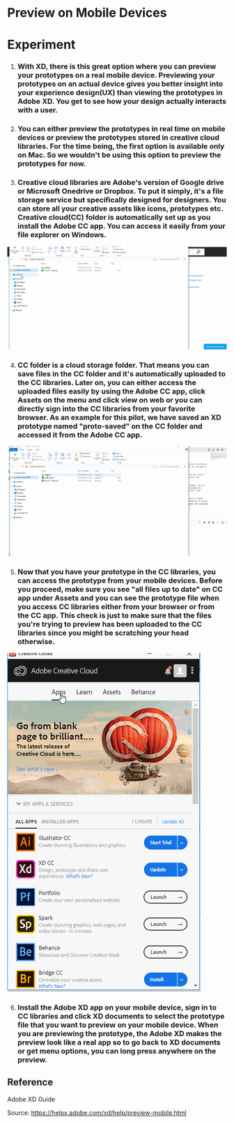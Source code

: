 # **Preview on Mobile Devices**

# **Experiment**

1. ### With XD, there is this great option where you can preview your prototypes on a real mobile device. Previewing your prototypes on an actual device gives you better insight into your **experience design**(UX) than viewing the prototypes in Adobe XD. You get to see how your design actually interacts with a user. 

2. ### You can either preview the prototypes in real time on mobile devices or preview the prototypes stored in **creative cloud** libraries.  For the time being, the first option is available only on Mac. So we wouldn't be using this option to preview the prototypes for now. 

3. ### **Creative cloud** libraries are Adobe's version of Google drive or Microsoft Onedrive or Dropbox. To put it simply, it's a file storage service but specifically designed for designers. You can store all your creative assets like icons, prototypes etc. **Creative cloud**(CC) folder is automatically set up as you install the Adobe CC app. You can access it easily from your file explorer on Windows. 
![](../images/pilot-25/cc-folder.gif)

4. ### **CC** folder is a cloud storage folder. That means you can save files in the **CC** folder and it's automatically uploaded to the **CC** libraries. Later on, you can either access the uploaded files easily by using the Adobe CC app, click Assets on the menu and click view on web or you can directly sign into the CC libraries from your favorite browser. As an example for this pilot, we have saved an XD prototype named "proto-saved" on the **CC** folder and accessed it from the Adobe CC app. 
![](../images/pilot-25/proto-saved.gif)

5. ### Now that you have your prototype in the **CC** libraries, you can access the prototype from your mobile devices. Before you proceed, make sure you see **"all files up to date"** on **CC** app under Assets and you can see the prototype file when you access **CC** libraries either from your browser or from the CC app. This check is just to make sure that the files you're trying to preview has been uploaded to the **CC** libraries since you might be scratching your head otherwise.

![](../images/pilot-25/cc-files-up-to-date.gif)

6. ### Install the Adobe XD app on your mobile device, sign in to **CC** libraries and click **XD** documents to select the prototype file that you want to preview on your mobile device.  When you are previewing the prototype, the Adobe XD makes the preview look like a real app so to go back to **XD documents** or get menu options, you can long press anywhere on the preview. 

## **Reference**

Adobe XD Guide
 
Source: https://helpx.adobe.com/xd/help/preview-mobile.html